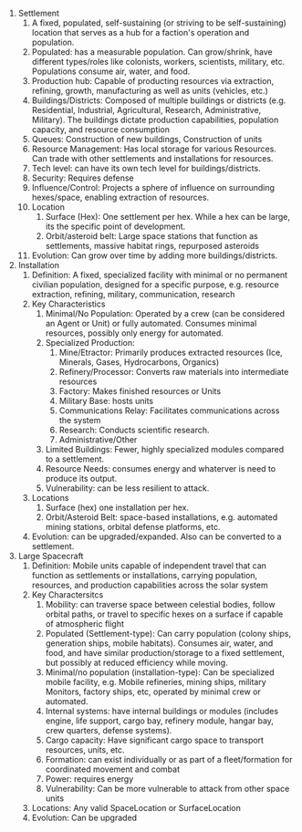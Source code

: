 1. Settlement
    1. A fixed, populated, self-sustaining (or striving to be self-sustaining) location that serves as a hub for a
       faction's operation and population.
    2. Populated: has a measurable population. Can grow/shrink, have different types/roles like colonists, workers,
       scientists, military, etc. Populations consume air, water, and food.
    3. Production hub: Capable of producting resources via extraction, refining, growth, manufacturing as well as
       units (vehicles, etc.)
    4. Buildings/Districts: Composed of multiple buildings or districts (e.g. Residential, Industrial, Agricultural,
       Research, Administrative, Military). The buildings dictate production capabilities, population capacity, and
       resource consumption
    5. Queues: Construction of new buildings, Construction of units
    6. Resource Management: Has local storage for various Resources. Can trade with other settlements and installations
       for resources.
    7. Tech level: can have its own tech level for buildings/districts.
    8. Security: Requires defense
    9. Influence/Control: Projects a sphere of influence on surrounding hexes/space, enabling extraction of resources.
    10. Location
        1. Surface (Hex): One settlement per hex. While a hex can be large, its the specific point of development.
        2. Orbit/asteroid belt: Large space stations that function as settlements, massive habitat rings, repurposed
           asteroids
    11. Evolution: Can grow over time by adding more buildings/districts.
2. Installation
    1. Definition: A fixed, specialized facility with minimal or no permanent civilian population, designed for a
       specific purpose, e.g. resource extraction, refining, military, communication, research
    2. Key Characteristics
        1. Minimal/No Population: Operated by a crew (can be considered an Agent or Unit) or fully automated. Consumes
           minimal resources, possibly only energy for automated.
        2. Specialized Production:
            1. Mine/Etractor: Primarily produces extracted resources (Ice, Minerals, Gases, Hydrocarbons, Organics)
            2. Refinery/Processor: Converts raw materials into intermediate resources
            3. Factory: Makes finished resources or Units
            4. Military Base: hosts units
            5. Communications Relay: Facilitates communications across the system
            6. Research: Conducts scientific research.
            7. Administrative/Other
        3. Limited Buildings: Fewer, highly specialized modules compared to a settlement.
        4. Resource Needs: consumes energy and whaterver is need to produce its output.
        5. Vulnerability: can be less resilient to attack.
    3. Locations
        1. Surface (hex) one installation per hex.
        2. Orbit/Asteroid Belt: space-based installations, e.g. automated mining stations, orbital defense platforms,
           etc.
    4. Evolution: can be upgraded/expanded. Also can be converted to a settlement.
3. Large Spacecraft
    1. Definition: Mobile units capable of independent travel that can function as settlements or installations,
       carrying population, resources, and production capabilities across the solar system
    2. Key Charactersitcs
        1. Mobility: can traverse space between celestial bodies, follow orbital paths, or travel to specific hexes on a
           surface if capable of atmospheric flight
        2. Populated (Settlement-type): Can carry population (colony ships, generation ships, mobile habitats). Consumes
           air, water, and food, and have similar production/storage to a fixed settlement, but possibly at reduced
           efficiency while moving.
        3. Minimal/no population (installation-type): Can be specialized mobile facility, e.g. Mobile refineries, mining
           ships, military Monitors, factory ships, etc, operated by minimal crew or automated.
        4. Internal systems: have internal buildings or modules (includes engine, life support, cargo bay, refinery
           module, hangar bay, crew quarters, defense systems).
        5. Cargo capacity: Have significant cargo space to transport resources, units, etc.
        6. Formation: can exist individually or as part of a fleet/formation for coordinated movement and combat
        7. Power: requires energy
        8. Vulnerability: Can be more vulnerable to attack from other space units
    9. Locations: Any valid SpaceLocation or SurfaceLocation
    10. Evolution: Can be upgraded